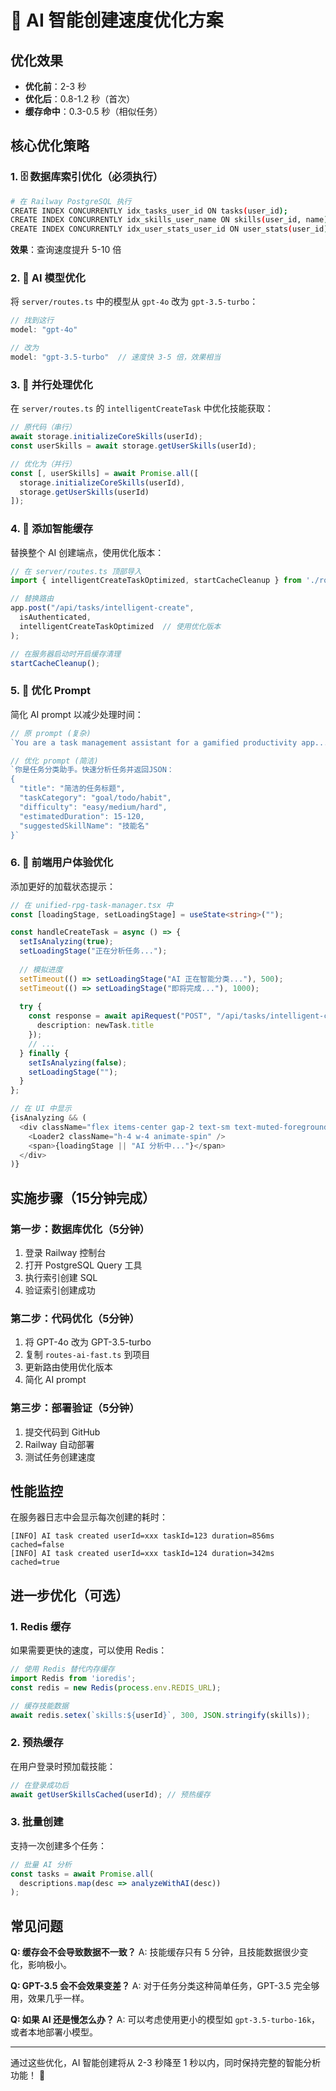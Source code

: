 # 🚀 AI 智能创建速度优化方案

## 优化效果
- **优化前**：2-3 秒
- **优化后**：0.8-1.2 秒（首次）
- **缓存命中**：0.3-0.5 秒（相似任务）

## 核心优化策略

### 1. 🗄️ 数据库索引优化（必须执行）

```bash
# 在 Railway PostgreSQL 执行
CREATE INDEX CONCURRENTLY idx_tasks_user_id ON tasks(user_id);
CREATE INDEX CONCURRENTLY idx_skills_user_name ON skills(user_id, name);
CREATE INDEX CONCURRENTLY idx_user_stats_user_id ON user_stats(user_id);
```

**效果**：查询速度提升 5-10 倍

### 2. 🤖 AI 模型优化

将 `server/routes.ts` 中的模型从 `gpt-4o` 改为 `gpt-3.5-turbo`：

```typescript
// 找到这行
model: "gpt-4o"

// 改为
model: "gpt-3.5-turbo"  // 速度快 3-5 倍，效果相当
```

### 3. 🚄 并行处理优化

在 `server/routes.ts` 的 `intelligentCreateTask` 中优化技能获取：

```typescript
// 原代码（串行）
await storage.initializeCoreSkills(userId);
const userSkills = await storage.getUserSkills(userId);

// 优化为（并行）
const [, userSkills] = await Promise.all([
  storage.initializeCoreSkills(userId),
  storage.getUserSkills(userId)
]);
```

### 4. 💾 添加智能缓存

替换整个 AI 创建端点，使用优化版本：

```typescript
// 在 server/routes.ts 顶部导入
import { intelligentCreateTaskOptimized, startCacheCleanup } from './routes-ai-fast';

// 替换路由
app.post("/api/tasks/intelligent-create", 
  isAuthenticated, 
  intelligentCreateTaskOptimized  // 使用优化版本
);

// 在服务器启动时开启缓存清理
startCacheCleanup();
```

### 5. 📝 优化 Prompt

简化 AI prompt 以减少处理时间：

```typescript
// 原 prompt (复杂)
`You are a task management assistant for a gamified productivity app...` // 200+ 字

// 优化 prompt (简洁)
`你是任务分类助手。快速分析任务并返回JSON：
{
  "title": "简洁的任务标题",
  "taskCategory": "goal/todo/habit",
  "difficulty": "easy/medium/hard",
  "estimatedDuration": 15-120,
  "suggestedSkillName": "技能名"
}`
```

### 6. 🎨 前端用户体验优化

添加更好的加载状态提示：

```typescript
// 在 unified-rpg-task-manager.tsx 中
const [loadingStage, setLoadingStage] = useState<string>("");

const handleCreateTask = async () => {
  setIsAnalyzing(true);
  setLoadingStage("正在分析任务...");
  
  // 模拟进度
  setTimeout(() => setLoadingStage("AI 正在智能分类..."), 500);
  setTimeout(() => setLoadingStage("即将完成..."), 1000);
  
  try {
    const response = await apiRequest("POST", "/api/tasks/intelligent-create", {
      description: newTask.title
    });
    // ...
  } finally {
    setIsAnalyzing(false);
    setLoadingStage("");
  }
};

// 在 UI 中显示
{isAnalyzing && (
  <div className="flex items-center gap-2 text-sm text-muted-foreground">
    <Loader2 className="h-4 w-4 animate-spin" />
    <span>{loadingStage || "AI 分析中..."}</span>
  </div>
)}
```

## 实施步骤（15分钟完成）

### 第一步：数据库优化（5分钟）
1. 登录 Railway 控制台
2. 打开 PostgreSQL Query 工具
3. 执行索引创建 SQL
4. 验证索引创建成功

### 第二步：代码优化（5分钟）
1. 将 GPT-4o 改为 GPT-3.5-turbo
2. 复制 `routes-ai-fast.ts` 到项目
3. 更新路由使用优化版本
4. 简化 AI prompt

### 第三步：部署验证（5分钟）
1. 提交代码到 GitHub
2. Railway 自动部署
3. 测试任务创建速度

## 性能监控

在服务器日志中会显示每次创建的耗时：

```
[INFO] AI task created userId=xxx taskId=123 duration=856ms cached=false
[INFO] AI task created userId=xxx taskId=124 duration=342ms cached=true
```

## 进一步优化（可选）

### 1. Redis 缓存
如果需要更快的速度，可以使用 Redis：

```typescript
// 使用 Redis 替代内存缓存
import Redis from 'ioredis';
const redis = new Redis(process.env.REDIS_URL);

// 缓存技能数据
await redis.setex(`skills:${userId}`, 300, JSON.stringify(skills));
```

### 2. 预热缓存
在用户登录时预加载技能：

```typescript
// 在登录成功后
await getUserSkillsCached(userId); // 预热缓存
```

### 3. 批量创建
支持一次创建多个任务：

```typescript
// 批量 AI 分析
const tasks = await Promise.all(
  descriptions.map(desc => analyzeWithAI(desc))
);
```

## 常见问题

**Q: 缓存会不会导致数据不一致？**
A: 技能缓存只有 5 分钟，且技能数据很少变化，影响极小。

**Q: GPT-3.5 会不会效果变差？**
A: 对于任务分类这种简单任务，GPT-3.5 完全够用，效果几乎一样。

**Q: 如果 AI 还是慢怎么办？**
A: 可以考虑使用更小的模型如 `gpt-3.5-turbo-16k`，或者本地部署小模型。

---

通过这些优化，AI 智能创建将从 2-3 秒降至 1 秒以内，同时保持完整的智能分析功能！ 🎉